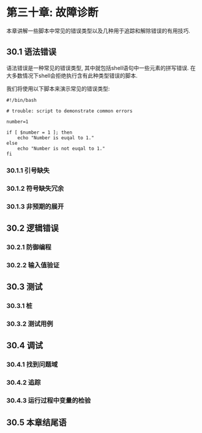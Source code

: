# 第三十章: 故障诊断 #

本章讲解一些脚本中常见的错误类型以及几种用于追踪和解除错误的有用技巧.

## 30.1 语法错误 ##

语法错误是一种常见的错误类型, 其中就包括shell语句中一些元素的拼写错误. 在大多数情况下shell会拒绝执行含有此种类型错误的脚本.

我们将使用以下脚本来演示常见的错误类型:

```
#!/bin/bash

# trouble: script to demonstrate common errors

number=1

if [ $number = 1 ]; then
    echo "Number is euqal to 1."
else
    echo "Number is not euqal to 1."
fi
```

### 30.1.1 引号缺失 ###

### 30.1.2 符号缺失冗余 ###

### 30.1.3 非预期的展开 ###

## 30.2 逻辑错误 ##

### 30.2.1 防御编程 ###

### 30.2.2 输入值验证 ###

## 30.3 测试 ##

### 30.3.1 桩 ###

### 30.3.2 测试用例 ###

## 30.4 调试 ##

### 30.4.1 找到问题域 ###

### 30.4.2 追踪 ###

### 30.4.3 运行过程中变量的检验 ###

## 30.5 本章结尾语 ##
